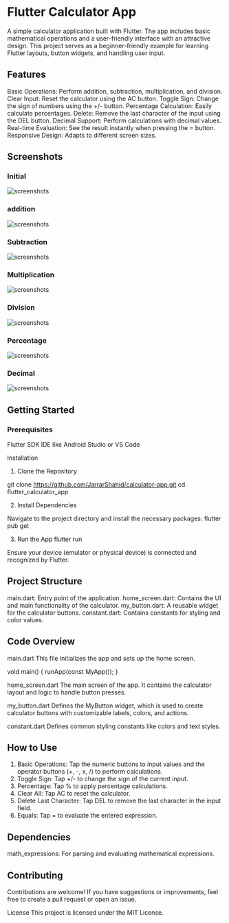 # Flutter Calculator App

A simple calculator application built with Flutter. The app includes basic mathematical operations and a user-friendly interface with an attractive design. This project serves as a beginner-friendly example for learning Flutter layouts, button widgets, and handling user input.

## Features
Basic Operations: Perform addition, subtraction, multiplication, and division.
Clear Input: Reset the calculator using the AC button.
Toggle Sign: Change the sign of numbers using the +/- button.
Percentage Calculation: Easily calculate percentages.
Delete: Remove the last character of the input using the DEL button.
Decimal Support: Perform calculations with decimal values.
Real-time Evaluation: See the result instantly when pressing the = button.
Responsive Design: Adapts to different screen sizes.

## Screenshots

### Initial
![screenshots](https://github.com/JarrarShahid/calculator-app/blob/main/Assets/Initial.jpg)
### addition
![screenshots](https://github.com/JarrarShahid/calculator-app/blob/main/Assets/addition.jpg)
### Subtraction
![screenshots](https://github.com/JarrarShahid/calculator-app/blob/main/Assets/subtraction.jpg)
### Multiplication
![screenshots](https://github.com/JarrarShahid/calculator-app/blob/main/Assets/multiplication.jpg)
### Division
![screenshots](https://github.com/JarrarShahid/calculator-app/blob/main/Assets/division.jpg)
### Percentage
![screenshots](https://github.com/JarrarShahid/calculator-app/blob/main/Assets/percentage.jpg)
### Decimal
![screenshots](https://github.com/JarrarShahid/calculator-app/blob/main/Assets/decimal.jpg)

## Getting Started

### Prerequisites
Flutter SDK
IDE like Android Studio or VS Code

Installation
1. Clone the Repository
 
git clone https://github.com/JarrarShahid/calculator-app.git
cd flutter_calculator_app

2. Install Dependencies

Navigate to the project directory and install the necessary packages:
flutter pub get

3. Run the App
flutter run

Ensure your device (emulator or physical device) is connected and recognized by Flutter.

## Project Structure
main.dart: Entry point of the application.
home_screen.dart: Contains the UI and main functionality of the calculator.
my_button.dart: A reusable widget for the calculator buttons.
constant.dart: Contains constants for styling and color values.

## Code Overview
main.dart
This file initializes the app and sets up the home screen.

void main() {
  runApp(const MyApp());
}

home_screen.dart
The main screen of the app. It contains the calculator layout and logic to handle button presses.

my_button.dart
Defines the MyButton widget, which is used to create calculator buttons with customizable labels, colors, and actions.

constant.dart
Defines common styling constants like colors and text styles.

## How to Use
1. Basic Operations: Tap the numeric buttons to input values and the operator buttons (+, -, x, /) to perform calculations.
2. Toggle Sign: Tap +/- to change the sign of the current input.
3. Percentage: Tap % to apply percentage calculations.
4. Clear All: Tap AC to reset the calculator.
5. Delete Last Character: Tap DEL to remove the last character in the input field.
6. Equals: Tap = to evaluate the entered expression.

## Dependencies
math_expressions: For parsing and evaluating mathematical expressions.

## Contributing
Contributions are welcome! If you have suggestions or improvements, feel free to create a pull request or open an issue.

License
This project is licensed under the MIT License. 
















































